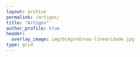 ```yaml
---
layout: archive
permalink: /artigos/
title: "Artigos"
author_profile: true
header:
  overlay_image: img/bckgrnd/nao-linearidade.jpg
type: grid
---
```

